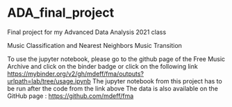 # ADA_final_project
Final project for my Advanced Data Analysis 2021 class

Music Classification and Nearest Neighbors Music Transition

To use the jupyter notebook, please go to the github page of the Free Music Archive and click on the binder badge or click on the following link https://mybinder.org/v2/gh/mdeff/fma/outputs?urlpath=lab/tree/usage.ipynb 
The jupyter notebook from this project has to be run after the code from the link above
The data is also available on the GitHub page : https://github.com/mdeff/fma
